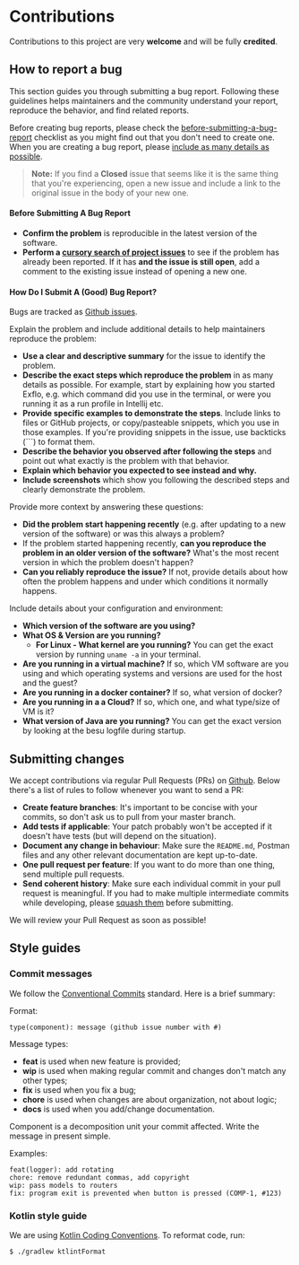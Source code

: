 # Contributions

Contributions to this project are very **welcome** and will be fully **credited**.

## How to report a bug

This section guides you through submitting a bug report. Following these guidelines helps maintainers and the community understand your report, reproduce the behavior, and find related reports.

Before creating bug reports, please check the [before-submitting-a-bug-report](#before-submitting-a-bug-report) checklist as you might find out that you don't need to create one. When you are creating a bug report, please [include as many details as possible](#how-do-i-submit-a-good-bug-report).

> **Note:** If you find a **Closed** issue that seems like it is the same thing that you're experiencing, open a new issue and include a link to the original issue in the body of your new one.

#### Before Submitting A Bug Report

- **Confirm the problem** is reproducible in the latest version of the software.
- **Perform a [cursory search of project issues](https://github.com/41North/exflo/issues)** to see if the problem has already been reported. If it has **and the issue is still open**, add a comment to the existing issue instead of opening a new one.

#### How Do I Submit A (Good) Bug Report?

Bugs are tracked as [Github issues](https://github.com/41North/exflo/issues).

Explain the problem and include additional details to help maintainers reproduce the problem:

- **Use a clear and descriptive summary** for the issue to identify the problem.
- **Describe the exact steps which reproduce the problem** in as many details as possible. For example, start by explaining how you started Exflo, e.g. which command did you use in the terminal, or were you running it as a run profile in Intellij etc.
- **Provide specific examples to demonstrate the steps**. Include links to files or GitHub projects, or copy/pasteable snippets, which you use in those examples. If you're providing snippets in the issue, use backticks (```) to format them.
- **Describe the behavior you observed after following the steps** and point out what exactly is the problem with that behavior.
- **Explain which behavior you expected to see instead and why.**
- **Include screenshots** which show you following the described steps and clearly demonstrate the problem.

Provide more context by answering these questions:

- **Did the problem start happening recently** (e.g. after updating to a new version of the software) or was this always a problem?
- If the problem started happening recently, **can you reproduce the problem in an older version of the software?** What's the most recent version in which the problem doesn't happen?
- **Can you reliably reproduce the issue?** If not, provide details about how often the problem happens and under which conditions it normally happens.

Include details about your configuration and environment:

- **Which version of the software are you using?**
- **What OS & Version are you running?**
  - **For Linux - What kernel are you running?** You can get the exact version by running `uname -a` in your terminal.
- **Are you running in a virtual machine?** If so, which VM software are you using and which operating systems and versions are used for the host and the guest?
- **Are you running in a docker container?** If so, what version of docker?
- **Are you running in a a Cloud?** If so, which one, and what type/size of VM is it?
- **What version of Java are you running?** You can get the exact version by looking at the besu logfile during startup.

## Submitting changes

We accept contributions via regular Pull Requests (PRs) on [Github](https://github.com/41North/exflo). Below there's a list of rules to follow whenever you want to send a PR:

- **Create feature branches**: It's important to be concise with your commits, so don't ask us to pull from your master branch.
- **Add tests if applicable**: Your patch probably won't be accepted if it doesn't have tests (but will depend on the situation).
- **Document any change in behaviour**: Make sure the `README.md`, Postman files and any other relevant documentation are kept up-to-date.
- **One pull request per feature**: If you want to do more than one thing, send multiple pull requests.
- **Send coherent history**: Make sure each individual commit in your pull request is meaningful. If you had to make multiple intermediate commits while developing, please [squash them](http://www.git-scm.com/book/en/v2/Git-Tools-Rewriting-History#Changing-Multiple-Commit-Messages) before submitting.

We will review your Pull Request as soon as possible!

## Style guides

### Commit messages

We follow the [Conventional Commits](https://www.conventionalcommits.org/en/v1.0.0/) standard. Here is a brief summary:

Format:

`type(component): message (github issue number with #)`

Message types:

- **feat** is used when new feature is provided;
- **wip** is used when making regular commit and changes don't match any other types;
- **fix** is used when you fix a bug;
- **chore** is used when changes are about organization, not about logic;
- **docs** is used when you add/change documentation.

Component is a decomposition unit your commit affected. Write the message in present simple.

Examples:

```
feat(logger): add rotating
chore: remove redundant commas, add copyright
wip: pass models to routers
fix: program exit is prevented when button is pressed (COMP-1, #123)
```

### Kotlin style guide

We are using [Kotlin Coding Conventions](https://kotlinlang.org/docs/reference/coding-conventions.html). To reformat code, run:

```sh
$ ./gradlew ktlintFormat
```

